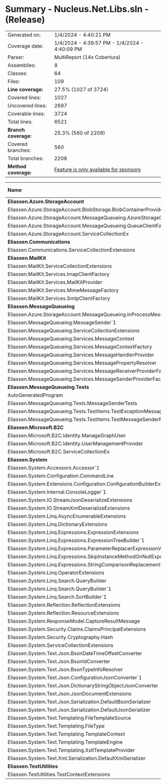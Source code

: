 # Summary - Nucleus.Net.Libs.sln - (Release)
|||
|:---|:---|
| Generated on: | 1/4/2024 - 4:40:21 PM |
| Coverage date: | 1/4/2024 - 4:39:57 PM - 1/4/2024 - 4:40:09 PM |
| Parser: | MultiReport (14x Cobertura) |
| Assemblies: | 8 |
| Classes: | 64 |
| Files: | 109 |
| **Line coverage:** | 27.5% (1027 of 3724) |
| Covered lines: | 1027 |
| Uncovered lines: | 2697 |
| Coverable lines: | 3724 |
| Total lines: | 6521 |
| **Branch coverage:** | 25.3% (560 of 2208) |
| Covered branches: | 560 |
| Total branches: | 2208 |
| **Method coverage:** | [Feature is only available for sponsors](https://reportgenerator.io/pro) |

|**Name**|**Covered**|**Uncovered**|**Coverable**|**Total**|**Line coverage**|**Covered**|**Total**|**Branch coverage**|
|:---|---:|---:|---:|---:|---:|---:|---:|---:|
|**Eliassen.Azure.StorageAccount**|**0**|**107**|**107**|**349**|**0%**|**0**|**22**|**0%**|
|Eliassen.Azure.StorageAccount.BlobStorage.BlobContainerProvider|0|58|58|172|0%|0|4|0%|
|Eliassen.Azure.StorageAccount.MessageQueueing.AzureStorageQueueMessageProvider|0|31|31|96|0%|0|14|0%|
|Eliassen.Azure.StorageAccount.MessageQueueing.QueueClientFactory|0|7|7|28|0%|0|4|0%|
|Eliassen.Azure.StorageAccount.ServiceCollectionEx|0|11|11|53|0%|0|0||
|**Eliassen.Communications**|**0**|**1**|**1**|**19**|**0%**|**0**|**0**|****|
|Eliassen.Communications.ServiceCollectionExtensions|0|1|1|19|0%|0|0||
|**Eliassen.MailKit**|**0**|**76**|**76**|**263**|**0%**|**0**|**30**|**0%**|
|Eliassen.MailKit.ServiceCollectionExtensions|0|7|7|41|0%|0|0||
|Eliassen.MailKit.Services.ImapClientFactory|0|8|8|41|0%|0|6|0%|
|Eliassen.MailKit.Services.MailKitProvider|0|12|12|46|0%|0|2|0%|
|Eliassen.MailKit.Services.MimeMessageFactory|0|41|41|94|0%|0|16|0%|
|Eliassen.MailKit.Services.SmtpClientFactory|0|8|8|41|0%|0|6|0%|
|**Eliassen.MessageQueueing**|**146**|**388**|**534**|**1467**|**27.3%**|**37**|**224**|**16.5%**|
|Eliassen.Azure.StorageAccount.MessageQueueing.InProcessMessageProvider|0|50|50|194|0%|0|16|0%|
|Eliassen.MessageQueueing.MessageSender`1|55|55|110|210|50%|5|16|31.2%|
|Eliassen.MessageQueueing.ServiceCollectionExtensions|13|13|26|143|50%|0|0||
|Eliassen.MessageQueueing.Services.MessageContext|21|23|44|220|47.7%|3|8|37.5%|
|Eliassen.MessageQueueing.Services.MessageContextFactory|16|28|44|197|36.3%|11|44|25%|
|Eliassen.MessageQueueing.Services.MessageHandlerProvider|0|62|62|215|0%|0|40|0%|
|Eliassen.MessageQueueing.Services.MessagePropertyResolver|34|38|72|134|47.2%|15|52|28.8%|
|Eliassen.MessageQueueing.Services.MessageReceiverProviderFactory|0|112|112|112|0%|0|40|0%|
|Eliassen.MessageQueueing.Services.MessageSenderProviderFactory|7|7|14|42|50%|3|8|37.5%|
|**Eliassen.MessageQueueing.Tests**|**0**|**76**|**76**|**180**|**0%**|**0**|**4**|**0%**|
|AutoGeneratedProgram|0|1|1|4|0%|0|0||
|Eliassen.MessageQueueing.Tests.MessageSenderTests|0|68|68|139|0%|0|4|0%|
|Eliassen.MessageQueueing.Tests.TestItems.TestExceptionMessageSenderProvider|0|1|1|11|0%|0|0||
|Eliassen.MessageQueueing.Tests.TestItems.TestMessageSenderProvider|0|6|6|26|0%|0|0||
|**Eliassen.Microsoft.B2C**|**0**|**106**|**106**|**253**|**0%**|**0**|**22**|**0%**|
|Eliassen.Microsoft.B2C.Identity.ManageGraphUser|0|95|95|202|0%|0|20|0%|
|Eliassen.Microsoft.B2C.Identity.UserManagementProvider|0|7|7|27|0%|0|2|0%|
|Eliassen.Microsoft.B2C.ServiceCollectionEx|0|4|4|24|0%|0|0||
|**Eliassen.System**|**750**|**1768**|**2518**|**3975**|**29.7%**|**449**|**1674**|**26.8%**|
|Eliassen.System.Accessors.Accessor`1|3|3|6|21|50%|0|0||
|Eliassen.System.Configuration.CommandLine|0|40|40|53|0%|0|56|0%|
|Eliassen.System.Extensions.Configuration.ConfigurationBuilderExtensions|0|16|16|42|0%|0|0||
|Eliassen.System.Internal.ConsoleLogger`1|5|11|16|29|31.2%|2|4|50%|
|Eliassen.System.IO.StreamJsonDeserializeExtensions|10|30|40|69|25%|4|16|25%|
|Eliassen.System.IO.StreamXmlDeserializeExtensions|8|32|40|70|20%|2|16|12.5%|
|Eliassen.System.Linq.AsyncEnumerableExtensions|0|50|50|109|0%|0|72|0%|
|Eliassen.System.Linq.DictionaryExtensions|2|2|4|43|50%|0|0||
|Eliassen.System.Linq.Expressions.ExpressionExtensions|21|55|76|105|27.6%|14|68|20.5%|
|Eliassen.System.Linq.Expressions.ExpressionTreeBuilder`1|272|374|646|608|42.1%|197|492|40%|
|Eliassen.System.Linq.Expressions.ParameterReplacerExpressionVisitor|3|3|6|15|50%|2|4|50%|
|Eliassen.System.Linq.Expressions.SkipInstanceMethodOnNullExpressionVisitor|5|7|12|25|41.6%|2|8|25%|
|Eliassen.System.Linq.Expressions.StringComparisonReplacementExpressionVisitor|32|36|68|89|47%|17|60|28.3%|
|Eliassen.System.Linq.OperatorExtensions|14|16|30|30|46.6%|7|16|43.7%|
|Eliassen.System.Linq.Search.QueryBuilder|7|59|66|329|10.6%|0|12|0%|
|Eliassen.System.Linq.Search.QueryBuilder`1|82|108|190|329|43.1%|37|124|29.8%|
|Eliassen.System.Linq.Search.SortBuilder`1|55|89|144|128|38.1%|41|96|42.7%|
|Eliassen.System.Reflection.ReflectionExtensions|83|119|202|289|41%|62|168|36.9%|
|Eliassen.System.Reflection.ResourceExtensions|16|34|50|82|32%|13|44|29.5%|
|Eliassen.System.ResponseModel.CaptureResultMessage|8|12|20|50|40%|4|8|50%|
|Eliassen.System.Security.Claims.ClaimsPrincipalExtensions|0|12|12|41|0%|0|12|0%|
|Eliassen.System.Security.Cryptography.Hash|1|1|2|19|50%|0|0||
|Eliassen.System.ServiceCollectionExtensions|37|43|80|162|46.2%|2|20|10%|
|Eliassen.System.Text.Json.BsonDateTimeOffsetConverter|18|56|74|108|24.3%|8|80|10%|
|Eliassen.System.Text.Json.BsonIdConverter|13|15|28|44|46.4%|8|28|28.5%|
|Eliassen.System.Text.Json.BsonTypeInfoResolver|0|50|50|59|0%|0|32|0%|
|Eliassen.System.Text.Json.ConfigurationJsonConverter`1|12|16|28|54|42.8%|8|20|40%|
|Eliassen.System.Text.Json.DictionaryStringObjectJsonConverter|19|49|68|121|27.9%|12|64|18.7%|
|Eliassen.System.Text.Json.JsonDocumentExtensions|0|72|72|211|0%|0|62|0%|
|Eliassen.System.Text.Json.Serialization.DefaultBsonSerializer|0|8|8|26|0%|0|0||
|Eliassen.System.Text.Json.Serialization.DefaultJsonSerializer|24|40|64|122|37.5%|7|20|35%|
|Eliassen.System.Text.Templating.FileTemplateSource|0|90|90|77|0%|0|8|0%|
|Eliassen.System.Text.Templating.FileType|0|2|2|22|0%|0|0||
|Eliassen.System.Text.Templating.TemplateContext|0|14|14|67|0%|0|4|0%|
|Eliassen.System.Text.Templating.TemplateEngine|0|90|90|127|0%|0|28|0%|
|Eliassen.System.Text.Templating.XsltTemplateProvider|0|90|90|108|0%|0|32|0%|
|Eliassen.System.Text.Xml.Serialization.DefaultXmlSerializer|0|24|24|92|0%|0|0||
|**Eliassen.TestUtilities**|**131**|**175**|**306**|**344**|**42.8%**|**74**|**232**|**31.8%**|
|Eliassen.TestUtilities.TestContextExtensions|131|175|306|344|42.8%|74|232|31.8%|
